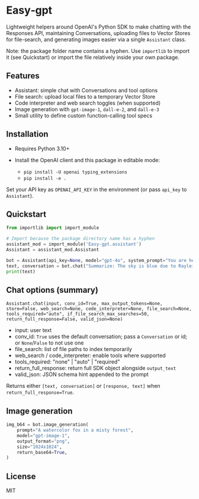 # Easy‑gpt

Lightweight helpers around OpenAI's Python SDK to make chatting with the Responses API, maintaining Conversations, uploading files to Vector Stores for file-search, and generating images easier via a single `Assistant` class.

Note: the package folder name contains a hyphen. Use `importlib` to import it (see Quickstart) or import the file relatively inside your own package.

## Features

- Assistant: simple chat with Conversations and tool options
- File search: upload local files to a temporary Vector Store
- Code interpreter and web search toggles (when supported)
- Image generation with `gpt-image-1`, `dall-e-2`, and `dall-e-3`
- Small utility to define custom function-calling tool specs

## Installation

- Requires Python 3.10+
- Install the OpenAI client and this package in editable mode:

  - `pip install -U openai typing_extensions`
  - `pip install -e .`

Set your API key as `OPENAI_API_KEY` in the environment (or pass `api_key` to `Assistant`).

## Quickstart

```python
from importlib import import_module

# Import because the package directory name has a hyphen
assistant_mod = import_module('Easy-gpt.assistant')
Assistant = assistant_mod.Assistant

bot = Assistant(api_key=None, model="gpt-4o", system_prompt="You are helpful.")
text, conversation = bot.chat("Summarize: The sky is blue due to Rayleigh scattering.")
print(text)
```

## Chat options (summary)

`Assistant.chat(input, conv_id=True, max_output_tokens=None, store=False, web_search=None, code_interpreter=None, file_search=None, tools_required="auto", if_file_search_max_searches=50, return_full_response=False, valid_json=None)`

- input: user text
- conv_id: `True` uses the default conversation; pass a `Conversation` or id; or `None`/`False` to not use one
- file_search: list of file paths to index temporarily
- web_search / code_interpreter: enable tools where supported
- tools_required: "none" | "auto" | "required"
- return_full_response: return full SDK object alongside `output_text`
- valid_json: JSON schema hint appended to the prompt

Returns either `[text, conversation]` or `[response, text]` when `return_full_response=True`.

## Image generation

```python
img_b64 = bot.image_generation(
    prompt="A watercolor fox in a misty forest",
    model="gpt-image-1",
    output_format="png",
    size="1024x1024",
    return_base64=True,
)
```

## License

MIT
